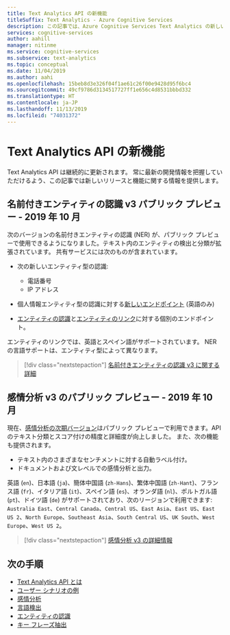 ```yaml
---
title: Text Analytics API の新機能
titleSuffix: Text Analytics - Azure Cognitive Services
description: この記事では、Azure Cognitive Services Text Analytics の新しいリリースや機能に関する情報を提供します。
services: cognitive-services
author: aahill
manager: nitinme
ms.service: cognitive-services
ms.subservice: text-analytics
ms.topic: conceptual
ms.date: 11/04/2019
ms.author: aahi
ms.openlocfilehash: 15beb8d3e326f04f1ae61c26f00e9428d95f6bc4
ms.sourcegitcommit: 49cf9786d3134517727ff1e656c4d8531bbbd332
ms.translationtype: HT
ms.contentlocale: ja-JP
ms.lasthandoff: 11/13/2019
ms.locfileid: "74031372"
---
```

# <a name="whats-new-in-the-text-analytics-api"></a>Text Analytics API の新機能

Text Analytics API は継続的に更新されます。 常に最新の開発情報を把握していただけるよう、この記事では新しいリリースと機能に関する情報を提供します。

## <a name="named-entity-recognition-v3-public-preview---october-2019"></a>名前付きエンティティの認識 v3 パブリック プレビュー - 2019 年 10 月

次のバージョンの名前付きエンティティの認識 (NER) が、パブリック プレビューで使用できるようになりました。テキスト内のエンティティの検出と分類が拡張されています。 共有サービスには次のものが含まれています。

* 次の新しいエンティティ型の認識:
    * 電話番号
    * IP アドレス

* 個人情報エンティティ型の認識に対する[新しいエンドポイント](https://cognitiveusw2ppe.portal.azure-api.net/docs/services/TextAnalytics-v3-0-Preview-1/operations/EntitiesRecognitionPii) (英語のみ)
* [エンティティの認識]( https://cognitiveusw2ppe.portal.azure-api.net/docs/services/TextAnalytics-v3-0-Preview-1/operations/EntitiesRecognitionGeneral)と[エンティティのリンク]( https://cognitiveusw2ppe.portal.azure-api.net/docs/services/TextAnalytics-v3-0-Preview-1/operations/EntitiesLinking)に対する個別のエンドポイント。

エンティティのリンクでは、英語とスペイン語がサポートされています。 NER の言語サポートは、エンティティ型によって異なります。 

> [!div class="nextstepaction"]
> [名前付きエンティティの認識 v3 に関する詳細](how-tos/text-analytics-how-to-entity-linking.md#named-entity-recognition-v3-public-preview)

## <a name="sentiment-analysis-v3-public-preview---october-2019"></a>感情分析 v3 のパブリック プレビュー - 2019 年 10 月

現在、[感情分析の次期バージョン](https://cognitiveusw2ppe.portal.azure-api.net/docs/services/TextAnalytics-v3-0-Preview-1/operations/Sentiment)はパブリック プレビューで利用できます。API のテキスト分類とスコア付けの精度と詳細度が向上しました。 また、次の機能も提供されます。

* テキスト内のさまざまなセンチメントに対する自動ラベル付け。
* ドキュメントおよび文レベルでの感情分析と出力。 

英語 (`en`)、日本語 (`ja`)、簡体中国語 (`zh-Hans`)、繁体中国語 (`zh-Hant`)、フランス語 (`fr`)、イタリア語 (`it`)、スペイン語 (`es`)、オランダ語 (`nl`)、ポルトガル語 (`pt`)、ドイツ語 (`de`) がサポートされており、次のリージョンで利用できます: `Australia East`、`Central Canada`、`Central US`、`East Asia`、`East US`、`East US 2`、`North Europe`、`Southeast Asia`、`South Central US`、`UK South`、`West Europe`、`West US 2`。 

> [!div class="nextstepaction"]
> [感情分析 v3 の詳細情報](how-tos/text-analytics-how-to-sentiment-analysis.md#sentiment-analysis-v3-public-preview)

## <a name="next-steps"></a>次の手順

* [Text Analytics API とは](overview.md)  
* [ユーザー シナリオの例](text-analytics-user-scenarios.md)
* [感情分析](how-tos/text-analytics-how-to-sentiment-analysis.md)
* [言語検出](how-tos/text-analytics-how-to-language-detection.md)
* [エンティティの認識](how-tos/text-analytics-how-to-entity-linking.md)
* [キー フレーズ抽出](how-tos/text-analytics-how-to-keyword-extraction.md)
